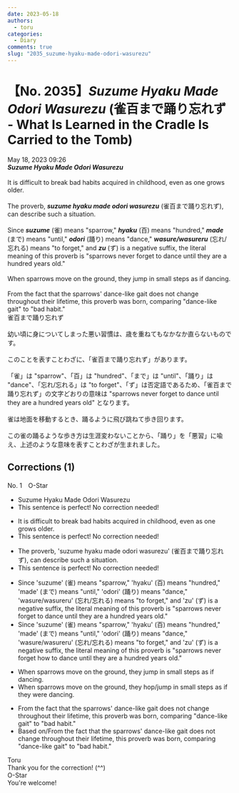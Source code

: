 ```yaml
---
date: 2023-05-18
authors:
  - toru
categories:
  - Diary
comments: true
slug: "2035_suzume-hyaku-made-odori-wasurezu"
---
```


# 【No. 2035】<strong><em>Suzume Hyaku Made Odori Wasurezu</strong></em> (雀百まで踊り忘れず - What Is Learned in the Cradle Is Carried to the Tomb)
<div class="date">May 18, 2023 09:26</div>
<div id="post"><div id="body_show_ori">
<strong><em>Suzume Hyaku Made Odori Wasurezu</strong></em><br/><br/>It is difficult to break bad habits acquired in childhood, even as one grows older.<br/><br/>The proverb, <strong><em>suzume hyaku made odori wasurezu</em></strong> (雀百まで踊り忘れず), can describe such a situation.<br/><br/>Since <strong><em>suzume</em></strong> (雀) means "sparrow," <strong><em>hyaku</em></strong> (百) means "hundred," <strong><em>made</em></strong> (まで) means "until," <strong><em>odori</em></strong> (踊り) means "dance," <strong><em>wasure/wasureru</em></strong> (忘れ/忘れる) means "to forget," and <strong><em>zu</em></strong> (ず) is a negative suffix, the literal meaning of this proverb is "sparrows never forget to dance until they are a hundred years old."<br/><br/>When sparrows move on the ground, they jump in small steps as if dancing.<br/><br/>From the fact that the sparrows' dance-like gait does not change throughout their lifetime, this proverb was born, comparing "dance-like gait" to "bad habit."
</div></div>

<!-- more -->

<div id="post_ja"><div id="body_show_mo">
雀百まで踊り忘れず<br/><br/>幼い頃に身についてしまった悪い習慣は、歳を重ねてもなかなか直らないものです。<br/><br/>このことを表すことわざに、「雀百まで踊り忘れず」があります。<br/><br/>「雀」は "sparrow"、「百」は "hundred"、「まで」は "until"、「踊り」は "dance"、「忘れ/忘れる」は "to forget"、「ず」は否定語であるため、「雀百まで踊り忘れず」の文字どおりの意味は "sparrows never forget to dance until they are a hundred years old" となります。<br/><br/>雀は地面を移動するとき、踊るように飛び跳ねて歩き回ります。<br/><br/>この雀の踊るような歩き方は生涯変わないことから、「踊り」を「悪習」に喩え、上述のような意味を表すことわざが生まれました。
</div></div>

## Corrections (1)
<div id="block"><div class="first_name"> No. 1　<span class="just_name">O-Star</span></div><div id="block2">
<ul class="correction_field">
<li class="incorrect">Suzume Hyaku Made Odori Wasurezu</li>
<li class="corrected perfect">This sentence is perfect! No correction needed!</li>
</ul>
<ul class="correction_field">
<li class="incorrect">It is difficult to break bad habits acquired in childhood, even as one grows older.</li>
<li class="corrected perfect">This sentence is perfect! No correction needed!</li>
</ul>
<ul class="correction_field">
<li class="incorrect">The proverb, 'suzume hyaku made odori wasurezu' (雀百まで踊り忘れず), can describe such a situation.</li>
<li class="corrected perfect">This sentence is perfect! No correction needed!</li>
</ul>
<ul class="correction_field">
<li class="incorrect">Since 'suzume' (雀) means "sparrow," 'hyaku' (百) means "hundred," 'made' (まで) means "until," 'odori' (踊り) means "dance," 'wasure/wasureru' (忘れ/忘れる) means "to forget," and 'zu' (ず) is a negative suffix, the literal meaning of this proverb is "sparrows never forget to dance until they are a hundred years old."</li>
<li class="corrected correct">
Since 'suzume' (雀) means "sparrow," 'hyaku' (百) means "hundred," 'made' (まで) means "until," 'odori' (踊り) means "dance," 'wasure/wasureru' (忘れ/忘れる) means "to forget," and 'zu' (ず) is a negative suffix, the literal meaning of this proverb is "sparrows never forget <span class="f_bold">how</span> to dance until they are a hundred years old."
</li>
</ul>
<ul class="correction_field">
<li class="incorrect">When sparrows move on the ground, they jump in small steps as if dancing.</li>
<li class="corrected correct">
When sparrows move on the ground, they <span class="f_blue">hop/jump in small steps </span>as if<span class="f_bold"> they were</span> dancing.
</li>
</ul>
<ul class="correction_field">
<li class="incorrect">From the fact that the sparrows' dance-like gait does not change throughout their lifetime, this proverb was born, comparing "dance-like gait" to "bad habit."</li>
<li class="corrected correct">
<span class="f_blue">Based on/From </span>the fact that the sparrows' dance-like gait does not change throughout their lifetime, this proverb was born, comparing "dance-like gait" to "bad habit."
</li>
</ul>
</div><div class="name"><span class="just_name">Toru</span><br>
Thank you for the correction! (^^)
</div>
<div class="name"><span class="just_name">O-Star</span><br>
You're welcome!
</div>
</div>
